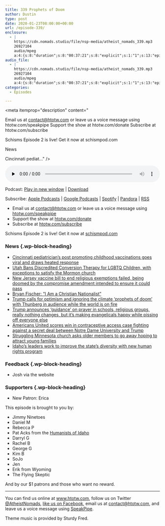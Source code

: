 ```yaml
---
title: 339 Prophets of Doom
author: Dustin
type: post
date: 2020-01-23T08:00:00+00:00
url: /episode-339/
enclosure:
  - |
    https://cdn.nomads.studio/file/nsp-media/atheist_nomads_339.mp3
    26927104
    audio/mpeg
    a:4:{s:8:"duration";s:8:"00:37:21";s:8:"explicit";s:1:"1";s:13:"episode_title";s:16:"Prophets of Doom";s:10:"episode_no";s:3:"339";}
audio_file:
  - |
    https://cdn.nomads.studio/file/nsp-media/atheist_nomads_339.mp3
    26927104
    audio/mpeg
    a:4:{s:8:"duration";s:8:"00:37:21";s:8:"explicit";s:1:"1";s:13:"episode_title";s:16:"Prophets of Doom";s:10:"episode_no";s:3:"339";}
categories:
  - Episodes

---
```

<div itemscope itemtype="http://schema.org/AudioObject">
  <meta itemprop="name" content="339 Prophets of Doom" />
  
  <meta itemprop="uploadDate" content="2020-01-23T01:00:00-07:00" />
  
  <meta itemprop="encodingFormat" content="audio/mpeg" />
  
  <meta itemprop="duration" content="PT37M21S" />
  
  <meta itemprop="description" content="







Email us at contact@htotw.com or leave us a voice message using htotw.com/speakpipe
Support the show at htotw.com/donate
Subscribe at htotw.com/subscribe




Schisms Episode 2 is live! Get it now at schismpod.com



News




Cincinnati pediat..." />
  
  <meta itemprop="contentUrl" content="https://dts.podtrac.com/redirect.mp3/cdn.nomads.studio/file/nsp-media/atheist_nomads_339.mp3" />
  
  <meta itemprop="contentSize" content="25.7" />
  
  <div class="powerpress_player" id="powerpress_player_8602">
    <audio class="wp-audio-shortcode" id="audio-4199-346" preload="none" style="width: 100%;" controls="controls"><source type="audio/mpeg" src="https://dts.podtrac.com/redirect.mp3/cdn.nomads.studio/file/nsp-media/atheist_nomads_339.mp3?_=346" /><a href="https://dts.podtrac.com/redirect.mp3/cdn.nomads.studio/file/nsp-media/atheist_nomads_339.mp3">https://dts.podtrac.com/redirect.mp3/cdn.nomads.studio/file/nsp-media/atheist_nomads_339.mp3</a></audio>
  </div>
</div>

<p class="powerpress_links powerpress_links_mp3">
  Podcast: <a href="https://dts.podtrac.com/redirect.mp3/cdn.nomads.studio/file/nsp-media/atheist_nomads_339.mp3" class="powerpress_link_pinw" target="_blank" title="Play in new window" onclick="return powerpress_pinw('https://htotw.com/?powerpress_pinw=4199-podcast');" rel="nofollow">Play in new window</a> | <a href="https://dts.podtrac.com/redirect.mp3/cdn.nomads.studio/file/nsp-media/atheist_nomads_339.mp3" class="powerpress_link_d" title="Download" rel="nofollow" download="atheist_nomads_339.mp3">Download</a>
</p>

<p class="powerpress_links powerpress_subscribe_links">
  Subscribe: <a href="https://podcasts.apple.com/us/podcast/humanists-take-on-the-world/id530050098?mt=2&ls=1" class="powerpress_link_subscribe powerpress_link_subscribe_itunes" target="_blank" title="Subscribe on Apple Podcasts" rel="nofollow">Apple Podcasts</a> | <a href="https://www.google.com/podcasts?feed=aHR0cDovL2F0aGVpc3Rub21hZHMubGlic3luLmNvbS9yc3M%3D" class="powerpress_link_subscribe powerpress_link_subscribe_googleplay" target="_blank" title="Subscribe on Google Podcasts" rel="nofollow">Google Podcasts</a> | <a href="https://open.spotify.com/show/3LzK2xZGike6Tc1GEMtMbr?si=LieN9SNuTpq96smuaUsH8A" class="powerpress_link_subscribe powerpress_link_subscribe_spotify" target="_blank" title="Subscribe on Spotify" rel="nofollow">Spotify</a> | <a href="https://www.pandora.com/podcast/atheist-nomads/PC:10122?corr=62071012&part=ug" class="powerpress_link_subscribe powerpress_link_subscribe_pandora" target="_blank" title="Subscribe on Pandora" rel="nofollow">Pandora</a> | <a href="https://htotw.com/feed/podcast/" class="powerpress_link_subscribe powerpress_link_subscribe_rss" target="_blank" title="Subscribe via RSS" rel="nofollow">RSS</a>
</p>

<!--more-->

  * Email us at <a href="mailto:contact@htotw.com” target=" rel="noopener noreferrer">contact@htotw.com</a> or leave us a voice message using <a href="https://htotw.com/speakpipe" target="_blank" rel="noopener noreferrer">htotw.com/speakpipe</a>
  * Support the show at <a href="https://htotw.com/donate" target="_blank" rel="noopener noreferrer">htotw.com/donate</a>
  * Subscribe at <a href="https://htotw.com/subscribe" target="_blank" rel="noopener noreferrer">htotw.com/subscribe</a>

Schisms Episode 2 is live! Get it now at [schismpod.com][1]

### News {.wp-block-heading}

  * [Cincinnati pediatrician’s post promoting childhood vaccinations goes viral and draws heated response][2]
  * [Utah Bans Discredited Conversion Therapy for LGBTQ Children, with exceptions to satisfy the Mormon church][3]
  * [New Jersey vaccine bill to end religious exemptions failed, being doomed by the compromise amendment intended to ensure it could pass][4]
  * [Bryan Fischer: “I Am a Christian Nationalist”][5]
  * [Trump calls for optimism and ignoring the climate ‘prophets of doom’ with Thunberg in audience while the world is on fire][6]
  * [Trump announces ‘guidance’ on prayer in schools, religious groups, really nothing changes, but it’s making evangelicals happy while pissing off everyone else][7]
  * [Americans United scores win in contraceptive access case fighting against a secret deal between Notre Dame University and Trump][8]
  * [Struggling Minnesota church asks older members to go away hoping to attract young families][9]
  * [Idaho’s leaders work to improve the state’s diversity with new human rights program][10]

### Feedback {.wp-block-heading}

  * Josh via the website

### Supporters {.wp-block-heading}

  * New Patron: Erica

This episode is brought to you by:

  * Jimmy Ninetoes
  * Daniel M
  * Rebecca P
  * Pat Acks from the <a href="https://www.humanistsofidaho.org" target="_blank" rel="noopener noreferrer">Humanists of Idaho</a>
  * Darryl G
  * Rachel B
  * George G
  * Kim B
  * SoJo
  * Jen
  * Erik from Wyoming
  * The Flying Skeptic

And by our $1 patrons and those who want no reward.

<hr class="wp-block-separator" />

You can find us online at <a href="https://www.htotw.com/" target="_blank" rel="noopener noreferrer">www.htotw.com</a>, follow us on Twitter <a href="https://twitter.com/AtheistNomads" target="_blank" rel="noopener noreferrer">@AtheistNomads</a>, <a href="https://htotw.com/facebook" target="_blank" rel="noopener noreferrer">like us on Facebook</a>, email us at <contact@htotw.com>, and leave us a voice message using <a href="https://htotw.com/speakpipe" target="_blank" rel="noopener noreferrer">SpeakPipe</a>.

Theme music is provided by Sturdy Fred.

 [1]: https://schismpod.com
 [2]: https://www.cleveland19.com/2020/01/22/cincinnati-pediatricians-post-promoting-childhood-vaccinations-goes-viral-draws-heated-response/
 [3]: https://www.thedailybeast.com/utah-bans-discredited-conversion-therapy-for-lgbtq-children
 [4]: https://www.cbsnews.com/news/new-jersey-vaccine-bill-to-end-religious-exemptions-fails-but-debate-rages-on/
 [5]: https://friendlyatheist.patheos.com/2020/01/20/bryan-fischer-i-am-a-christian-nationalist/
 [6]: https://www.bbc.com/news/world-europe-51189430
 [7]: https://www.kcentv.com/mobile/article/news/nation-world/trump-guidance-prayer-schools/507-126e3e7d-08f2-43ac-b193-6efac7f4a8ef
 [8]: https://www.au.org/blogs/notre-dame-ruling
 [9]: https://www.kaaltv.com/news/struggling-minnesota-church-asks-older-members-to-go-away/5616935/
 [10]: https://www.ktvb.com/mobile/article/news/local/idahos-leaders-work-to-improve-the-states-diversity-with-new-human-rights-program/277-3809a077-3150-484b-a813-dee1c3763bcb